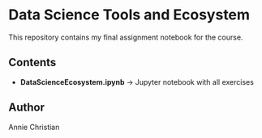 # Data Science Tools and Ecosystem

This repository contains my final assignment notebook for the course.

## Contents
- **DataScienceEcosystem.ipynb** → Jupyter notebook with all exercises

## Author
Annie Christian
